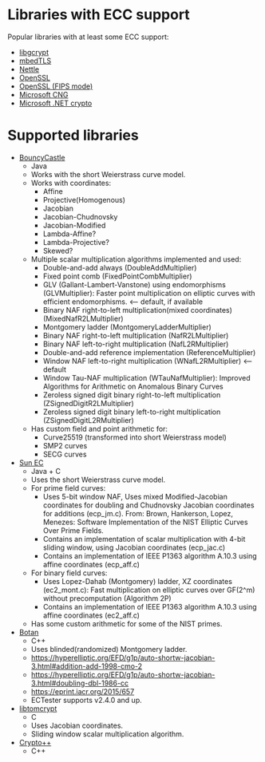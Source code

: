 # Libraries with ECC support

Popular libraries with at least some ECC support:

 - [libgcrypt](https://www.gnupg.org/related_software/libgcrypt/)
 - [mbedTLS](https://tls.mbed.org/)
 - [Nettle](http://www.lysator.liu.se/~nisse/nettle/)
 - [OpenSSL](https://www.openssl.org/)
 - [OpenSSL (FIPS mode)](https://www.openssl.org/docs/fipsnotes.html)
 - [Microsoft CNG](https://msdn.microsoft.com/en-us/library/windows/desktop/aa376210(v=vs.85).aspx)
 - [Microsoft .NET crypto](https://docs.microsoft.com/en-us/dotnet/standard/security/cryptography-model)
 
# Supported libraries

 - [BouncyCastle](https://bouncycastle.org/java.html)
    - Java
    - Works with the short Weierstrass curve model.
    - Works with coordinates:
      - Affine
      - Projective(Homogenous)
      - Jacobian
      - Jacobian-Chudnovsky
      - Jacobian-Modified
      - Lambda-Affine?
      - Lambda-Projective?
      - Skewed?
    - Multiple scalar multiplication algorithms implemented and used:
      - Double-and-add always (DoubleAddMultiplier)
      - Fixed point comb (FixedPointCombMultiplier)
      - GLV (Gallant-Lambert-Vanstone) using endomorphisms (GLVMultiplier): Faster point multiplication on elliptic curves with efficient endomorphisms. <-- default, if available
      - Binary NAF right-to-left multiplication(mixed coordinates) (MixedNafR2LMultiplier)
      - Montgomery ladder (MontgomeryLadderMultiplier)
      - Binary NAF right-to-left multiplication (NafR2LMultiplier)
      - Binary NAF left-to-right multiplication (NafL2RMultiplier)
      - Double-and-add reference implementation (ReferenceMultiplier)
      - Window NAF left-to-right multiplication (WNafL2RMultiplier) <-- default
      - Window Tau-NAF multiplication (WTauNafMultiplier): Improved Algorithms for Arithmetic on Anomalous Binary Curves
      - Zeroless signed digit binary right-to-left multiplication (ZSignedDigitR2LMultiplier)
      - Zeroless signed digit binary left-to-right multiplication (ZSignedDigitL2RMultiplier)
    - Has custom field and point arithmetic for:
      - Curve25519 (transformed into short Weierstrass model)
      - SMP2 curves
      - SECG curves
 - [Sun EC](https://docs.oracle.com/javase/7/docs/technotes/guides/security/SunProviders.html#SunEC)
    - Java + C
    - Uses the short Weierstrass curve model.
    - For prime field curves:
      - Uses 5-bit window NAF, Uses mixed Modified-Jacobian coordinates
        for doubling and Chudnovsky Jacobian coordinates for additions (ecp_jm.c). From:
        Brown, Hankerson, Lopez, Menezes: Software Implementation of the NIST Elliptic Curves Over Prime Fields.
      - Contains an implementation of scalar multiplication with 4-bit sliding window, using Jacobian coordinates (ecp_jac.c)
      - Contains an implementation of IEEE P1363 algorithm A.10.3 using affine coordinates (ecp_aff.c)
    - For binary field curves:
      - Uses Lopez-Dahab (Montgomery) ladder, XZ coordinates (ec2_mont.c): Fast multiplication on elliptic curves over GF(2^m) without precomputation (Algorithm 2P)
      - Contains an implementation of IEEE P1363 algorithm A.10.3 using affine coordinates (ec2_aff.c)
    - Has some custom arithmetic for some of the NIST primes.
 - [Botan](https://botan.randombit.net/)
    - C++
    - Uses blinded(randomized) Montgomery ladder.
    - <https://hyperelliptic.org/EFD/g1p/auto-shortw-jacobian-3.html#addition-add-1998-cmo-2>
    - <https://hyperelliptic.org/EFD/g1p/auto-shortw-jacobian-3.html#doubling-dbl-1986-cc>
    - <https://eprint.iacr.org/2015/657>
    - ECTester supports v2.4.0 and up.
 - [libtomcrypt](http://www.libtom.net/LibTomCrypt/)
    - C
    - Uses Jacobian coordinates.
    - Sliding window scalar multiplication algorithm.
 - [Crypto++](https://cryptopp.com/)
    - C++